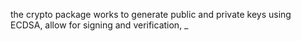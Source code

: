 the crypto package works to generate public and private keys using ECDSA, allow for signing and verification, _